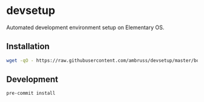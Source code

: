 # devsetup

Automated development environment setup on Elementary OS.

## Installation

```bash
wget -qO - https://raw.githubusercontent.com/ambruss/devsetup/master/bootstrap.sh | bash
```

## Development

```bash
pre-commit install
```
